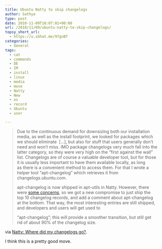 ```yaml
---
title: Ubuntu Natty to skip changelogs
author: Sathya
type: post
date: 2010-11-09T18:07:01+00:00
url: /2010/11/09/ubuntu-natty-to-skip-changelogs/
topsy_short_url:
  - https://u.sbhat.me/97gnBT
categories:
  - General
tags:
  - cat
  - commands
  - DE
  - IM
  - install
  - linux
  - media
  - move
  - Natty
  - New
  - os
  - record
  - Ubuntu
  - user

---
```

> Due to the continuous demand for downsizing both our installation media, as well as the install footprint, we looked for packages which we should eliminate  [&#8230;], but also for stuff that users generally don&#8217;t need and won&#8217;t miss. IMO package changelogs very much fall into the latter category, so they were very high on the &#8220;first against the wall&#8221; list. Changelogs are of course a valuable developer tool, but for those it is usually less important to have them available locally, as long as there is a convenient method to access them. For that I wrote a helper tool &#8220;apt-changelog&#8221; which retrieves it from changelogs.ubuntu.com.
> 
> apt-changelog is now shipped in apt-utils in Natty. However, there were <a href="https://lists.ubuntu.com/archives/technical-board/2010-November/000535.html" target="_blank">some concerns</a>, so we got a new compromise to just ship the top 10 changelog records, and add a comment about apt-changelog at the bottom. That way, the most interesting entries are still shipped, and developers and users will get used to
> 
> &#8220;apt-changelog&#8221;; this will provide a smoother transition, but still get rid of about 90% of the changelog size.

via [Natty: Where did my changelogs go?][1].

I think this is a pretty good move.

 [1]: https://lists.ubuntu.com/archives/ubuntu-devel-announce/2010-November/000782.html
